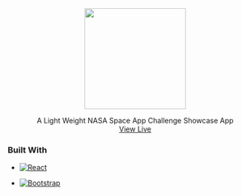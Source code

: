 <div style="text-align:center">
<img src="https://res.cloudinary.com/plutonic39/image/upload/v1696629817/tvctbmmwl7lervrtlqnt.png" width=200 align=center />
</div>

  <p align="center">
A Light Weight NASA Space App Challenge Showcase App
<br>
<a href="https://storm-troopers.netlify.app/">View Live</a>

  </p>
</div>

### Built With

- [![React][React.js]][React-url]

- [![Bootstrap][Bootstrap.com]][Bootstrap-url]

[JQuery.com]: https://img.shields.io/badge/jQuery-0769AD?style=for-the-badge&logo=jquery&logoColor=white
[JQuery-url]: https://jquery.com
[Bootstrap-url]: https://getbootstrap.com
[Bootstrap.com]: https://img.shields.io/badge/Bootstrap-563D7C?style=for-the-badge&logo=bootstrap&logoColor=white
[React.js]: https://img.shields.io/badge/React-20232A?style=for-the-badge&logo=react&logoColor=61DAFB
[React-url]: https://reactjs.org/
